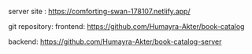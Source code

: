 server site :
https://comforting-swan-178107.netlify.app/

git repository:
frontend:
https://github.com/Humayra-Akter/book-catalog

backend:
https://github.com/Humayra-Akter/book-catalog-server
